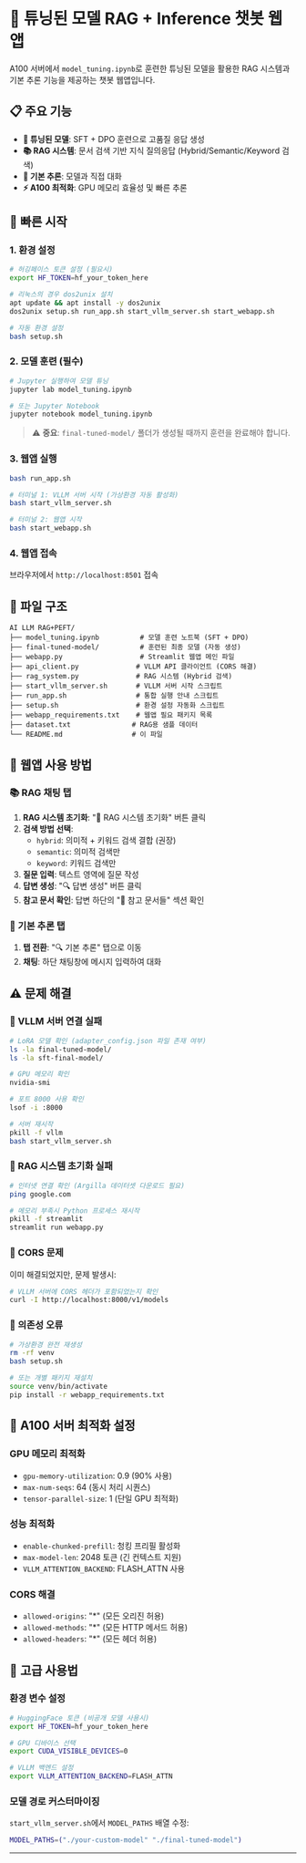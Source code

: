 # 🤖 튜닝된 모델 RAG + Inference 챗봇 웹앱

A100 서버에서 `model_tuning.ipynb`로 훈련한 튜닝된 모델을 활용한 RAG 시스템과 기본 추론 기능을 제공하는 챗봇 웹앱입니다.

## 📋 주요 기능

- **🧠 튜닝된 모델**: SFT + DPO 훈련으로 고품질 응답 생성
- **📚 RAG 시스템**: 문서 검색 기반 지식 질의응답 (Hybrid/Semantic/Keyword 검색)
- **💬 기본 추론**: 모델과 직접 대화
- **⚡ A100 최적화**: GPU 메모리 효율성 및 빠른 추론

## 🚀 빠른 시작

### 1. 환경 설정
```bash
# 허깅페이스 토큰 설정 (필요시)
export HF_TOKEN=hf_your_token_here

# 리눅스의 경우 dos2unix 설치 
apt update && apt install -y dos2unix
dos2unix setup.sh run_app.sh start_vllm_server.sh start_webapp.sh

# 자동 환경 설정
bash setup.sh
```

### 2. 모델 훈련 (필수)
```bash
# Jupyter 실행하여 모델 튜닝
jupyter lab model_tuning.ipynb

# 또는 Jupyter Notebook
jupyter notebook model_tuning.ipynb
```
> ⚠️ **중요**: `final-tuned-model/` 폴더가 생성될 때까지 훈련을 완료해야 합니다.

### 3. 웹앱 실행
```bash
bash run_app.sh
```

```bash
# 터미널 1: VLLM 서버 시작 (가상환경 자동 활성화)
bash start_vllm_server.sh

# 터미널 2: 웹앱 시작
bash start_webapp.sh
```

### 4. 웹앱 접속
브라우저에서 `http://localhost:8501` 접속

## 📁 파일 구조

```
AI LLM RAG+PEFT/
├── model_tuning.ipynb          # 모델 훈련 노트북 (SFT + DPO)
├── final-tuned-model/          # 훈련된 최종 모델 (자동 생성)
├── webapp.py                   # Streamlit 웹앱 메인 파일
├── api_client.py              # VLLM API 클라이언트 (CORS 해결)
├── rag_system.py              # RAG 시스템 (Hybrid 검색)
├── start_vllm_server.sh       # VLLM 서버 시작 스크립트
├── run_app.sh                 # 통합 실행 안내 스크립트
├── setup.sh                   # 환경 설정 자동화 스크립트
├── webapp_requirements.txt    # 웹앱 필요 패키지 목록
├── dataset.txt               # RAG용 샘플 데이터
└── README.md                 # 이 파일
```

## 🔧 웹앱 사용 방법

### 📚 RAG 채팅 탭
1. **RAG 시스템 초기화**: "🚀 RAG 시스템 초기화" 버튼 클릭
2. **검색 방법 선택**: 
   - `hybrid`: 의미적 + 키워드 검색 결합 (권장)
   - `semantic`: 의미적 검색만
   - `keyword`: 키워드 검색만
3. **질문 입력**: 텍스트 영역에 질문 작성
4. **답변 생성**: "🔍 답변 생성" 버튼 클릭
5. **참고 문서 확인**: 답변 하단의 "📄 참고 문서들" 섹션 확인

### 💭 기본 추론 탭
1. **탭 전환**: "🔍 기본 추론" 탭으로 이동
2. **채팅**: 하단 채팅창에 메시지 입력하여 대화

## ⚠️ 문제 해결

### 🔴 VLLM 서버 연결 실패
```bash
# LoRA 모델 확인 (adapter_config.json 파일 존재 여부)
ls -la final-tuned-model/
ls -la sft-final-model/

# GPU 메모리 확인
nvidia-smi

# 포트 8000 사용 확인
lsof -i :8000

# 서버 재시작
pkill -f vllm
bash start_vllm_server.sh
```

### 🔴 RAG 시스템 초기화 실패
```bash
# 인터넷 연결 확인 (Argilla 데이터셋 다운로드 필요)
ping google.com

# 메모리 부족시 Python 프로세스 재시작
pkill -f streamlit
streamlit run webapp.py
```

### 🔴 CORS 문제
이미 해결되었지만, 문제 발생시:
```bash
# VLLM 서버에 CORS 헤더가 포함되었는지 확인
curl -I http://localhost:8000/v1/models
```

### 🔴 의존성 오류
```bash
# 가상환경 완전 재생성
rm -rf venv
bash setup.sh

# 또는 개별 패키지 재설치
source venv/bin/activate
pip install -r webapp_requirements.txt
```

## 🎯 A100 서버 최적화 설정

### GPU 메모리 최적화
- `gpu-memory-utilization`: 0.9 (90% 사용)
- `max-num-seqs`: 64 (동시 처리 시퀀스)
- `tensor-parallel-size`: 1 (단일 GPU 최적화)

### 성능 최적화
- `enable-chunked-prefill`: 청킹 프리필 활성화
- `max-model-len`: 2048 토큰 (긴 컨텍스트 지원)
- `VLLM_ATTENTION_BACKEND`: FLASH_ATTN 사용

### CORS 해결
- `allowed-origins`: "*" (모든 오리진 허용)
- `allowed-methods`: "*" (모든 HTTP 메서드 허용)
- `allowed-headers`: "*" (모든 헤더 허용)

## 🚀 고급 사용법

### 환경 변수 설정
```bash
# HuggingFace 토큰 (비공개 모델 사용시)
export HF_TOKEN=hf_your_token_here

# GPU 디바이스 선택
export CUDA_VISIBLE_DEVICES=0

# VLLM 백엔드 설정
export VLLM_ATTENTION_BACKEND=FLASH_ATTN
```

### 모델 경로 커스터마이징
`start_vllm_server.sh`에서 `MODEL_PATHS` 배열 수정:
```bash
MODEL_PATHS=("./your-custom-model" "./final-tuned-model")
```

---